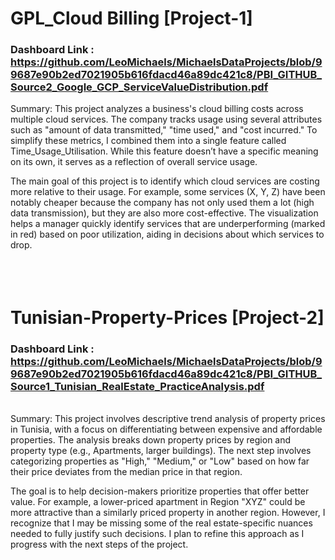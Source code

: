 # GPL_Cloud Billing [Project-1]

### Dashboard Link : https://github.com/LeoMichaels/MichaelsDataProjects/blob/99687e90b2ed7021905b616fdacd46a89dc421c8/PBI_GITHUB_Source2_Google_GCP_ServiceValueDistribution.pdf

Summary: This project analyzes a business's cloud billing costs across multiple cloud services. The company tracks usage using several attributes such as "amount of data transmitted," "time used," and "cost incurred." To simplify these metrics, I combined them into a single feature called Time_Usage_Utilisation. While this feature doesn’t have a specific meaning on its own, it serves as a reflection of overall service usage.

The main goal of this project is to identify which cloud services are costing more relative to their usage. For example, some services (X, Y, Z) have been notably cheaper because the company has not only used them a lot (high data transmission), but they are also more cost-effective. The visualization helps a manager quickly identify services that are underperforming (marked in red) based on poor utilization, aiding in decisions about which services to drop.
<br />
<br />
<br />
<br />
# Tunisian-Property-Prices [Project-2]

### Dashboard Link : https://github.com/LeoMichaels/MichaelsDataProjects/blob/99687e90b2ed7021905b616fdacd46a89dc421c8/PBI_GITHUB_Source1_Tunisian_RealEstate_PracticeAnalysis.pdf
<br />
Summary: This project involves descriptive trend analysis of property prices in Tunisia, with a focus on differentiating between expensive and affordable properties. The analysis breaks down property prices by region and property type (e.g., Apartments, larger buildings). The next step involves categorizing properties as "High," "Medium," or "Low" based on how far their price deviates from the median price in that region.

The goal is to help decision-makers prioritize properties that offer better value. For example, a lower-priced apartment in Region "XYZ" could be more attractive than a similarly priced property in another region. However, I recognize that I may be missing some of the real estate-specific nuances needed to fully justify such decisions. I plan to refine this approach as I progress with the next steps of the project.
<br />

